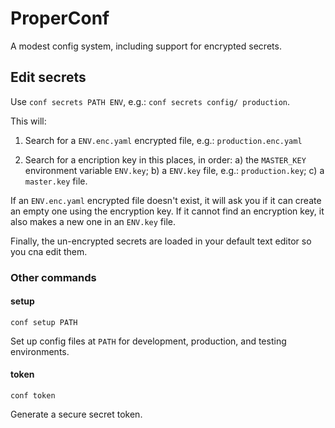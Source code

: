 # ProperConf

A modest config system, including support for encrypted secrets.


## Edit secrets

Use `conf secrets PATH ENV`, e.g.: `conf secrets config/ production`.

This will:

1. Search for a `ENV.enc.yaml` encrypted file, e.g.: `production.enc.yaml`

2. Search for a encription key in this places, in order:
    a) the `MASTER_KEY` environment variable `ENV.key`;
    b) a `ENV.key` file, e.g.: `production.key`;
    c) a `master.key` file.

If an `ENV.enc.yaml` encrypted file doesn't exist, it will ask you if it can create an empty one using the encryption key. If it cannot find an encryption key, it also makes a new one in an `ENV.key` file.

Finally, the un-encrypted secrets are loaded in your default text editor so you cna edit them.

### Other commands

#### setup

`conf setup PATH`

Set up config files at `PATH` for development, production, and testing environments.

#### token

`conf token`

Generate a secure secret token.

